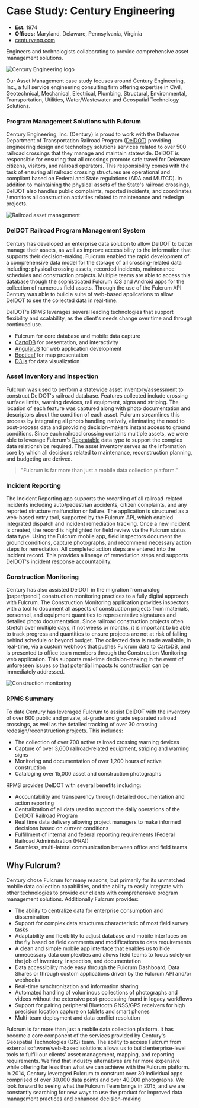 # Case Study: Century Engineering

* **Est.** 1974
* **Offices:** Maryland, Delaware, Pennsylvania, Virginia
* [centuryeng.com][0]

Engineers and technologists collaborating to provide comprehensive asset management solutions.

![Century Engineering logo](http://fulcrumapp.com/assets/img/cases/ce-logo.png)

Our Asset Management case study focuses around Century Engineering, Inc., a full service engineering consulting firm offering expertise in Civil, Geotechnical, Mechanical, Electrical, Plumbing, Structural, Environmental, Transportation, Utilities, Water/Wastewater and Geospatial Technology Solutions.

### Program Management Solutions with Fulcrum

Century Engineering, Inc. (Century) is proud to work with the Delaware Department of Transportation Railroad Program ([DelDOT][1]) providing engineering design and technology solutions services related to over 500 railroad crossings that they manage and maintain statewide. DelDOT is responsible for ensuring that all crossings promote safe travel for Delaware citizens, visitors, and railroad operators. This responsibility comes with the task of ensuring all railroad crossing structures are operational and compliant based on Federal and State regulations (ADA and MUTCD). In addition to maintaining the physical assets of the State's railroad crossings, DelDOT also handles public complaints, reported incidents, and coordinates / monitors all construction activities related to maintenance and redesign projects.

![Railroad asset management](http://fulcrumapp.com/assets/img/cases/ce-1.jpg)

### DelDOT Railroad Program Management System

Century has developed an enterprise data solution to allow DelDOT to better manage their assets, as well as improve accessibility to the information that supports their decision-making. Fulcrum enabled the rapid development of a comprehensive data model for the storage of all crossing-related data including: physical crossing assets, recorded incidents, maintenance schedules and construction projects. Multiple teams are able to access this database though the sophisticated Fulcrum iOS and Android apps for the collection of numerous field assets. Through the use of the Fulcrum API Century was able to build a suite of web-based applications to allow DelDOT to see the collected data in real-time.

DelDOT's RPMS leverages several leading technologies that support flexibility and scalability, as the client's needs change over time and through continued use.

* Fulcrum for core database and mobile data capture
* [CartoDB][2] for presentation, and interactivity
* [AngularJS][3] for web application development
* [Bootleaf][4] for map presentation
* [D3.js][5] for data visualization

### Asset Inventory and Inspection

Fulcrum was used to perform a statewide asset inventory/assessment to construct DelDOT's railroad database. Features collected include crossing surface limits, warning devices, rail equipment, signs and striping. The location of each feature was captured along with photo documentation and descriptors about the condition of each asset. Fulcrum streamlines this process by integrating all photo handling natively, eliminating the need to post-process data and providing decision-makers instant access to ground conditions. Since each railroad crossing contains multiple assets, we were able to leverage Fulcrum's [Repeatable][6] data type to support the complex data relationships required. The asset inventory serves as the information core by which all decisions related to maintenance, reconstruction planning, and budgeting are derived.

> "Fulcrum is far more than just a mobile data collection platform."

### Incident Reporting

The Incident Reporting app supports the recording of all railroad-related incidents including auto/pedestrian accidents, citizen complaints, and any reported structure malfunction or failure. The application is structured as a web-based entry tool, supported by the Fulcrum API, which enabled integrated dispatch and incident remediation tracking. Once a new incident is created, the record is highlighted for field review via the Fulcrum status data type. Using the Fulcrum mobile app, field inspectors document the ground conditions, capture photographs, and recommend necessary action steps for remediation. All completed action steps are entered into the incident record. This provides a lineage of remediation steps and supports DelDOT's incident response accountability.

### Construction Monitoring

Century has also assisted DelDOT in the migration from analog (paper/pencil) construction monitoring practices to a fully digital approach with Fulcrum. The Construction Monitoring application provides inspectors with a tool to document all aspects of construction projects from materials, personnel, and equipment quantities to representative signatures and detailed photo documentation. Since railroad construction projects often stretch over multiple days, if not weeks or months, it is important to be able to track progress and quantities to ensure projects are not at risk of falling behind schedule or beyond budget. The collected data is made available, in real-time, via a custom webhook that pushes Fulcrum data to CartoDB, and is presented to office team members through the Construction Monitoring web application. This supports real-time decision-making in the event of unforeseen issues so that potential impacts to construction can be immediately addressed.

![Construction monitoring](http://fulcrumapp.com/assets/img/cases/ce-2.jpg)

### RPMS Summary

To date Century has leveraged Fulcrum to assist DelDOT with the inventory of over 600 public and private, at-grade and grade separated railroad crossings, as well as the detailed tracking of over 30 crossing redesign/reconstruction projects. This includes:

* The collection of over 700 active railroad crossing warning devices
* Capture of over 3,600 railroad-related equipment, striping and warning signs
* Monitoring and documentation of over 1,200 hours of active construction
* Cataloging over 15,000 asset and construction photographs

RPMS provides DelDOT with several benefits including:

* Accountability and transparency through detailed documentation and action reporting
* Centralization of all data used to support the daily operations of the DelDOT Railroad Program
* Real time data delivery allowing project managers to make informed decisions based on current conditions
* Fulfillment of internal and federal reporting requirements (Federal Railroad Administration (FRA))
* Seamless, multi-lateral communication between office and field teams

## Why Fulcrum?

Century chose Fulcrum for many reasons, but primarily for its unmatched mobile data collection capabilities, and the ability to easily integrate with other technologies to provide our clients with comprehensive program management solutions. Additionally Fulcrum provides:

* The ability to centralize data for enterprise consumption and dissemination
* Support for complex data structures characteristic of most field survey tasks
* Adaptability and flexibility to adjust database and mobile interfaces on the fly based on field comments and modifications to data requirements
* A clean and simple mobile app interface that enables us to hide unnecessary data complexities and allows field teams to focus solely on the job of inventory, inspection, and documentation
* Data accessibility made easy through the Fulcrum Dashboard, Data Shares or through custom applications driven by the Fulcrum API and/or webhooks
* Real-time synchronization and information sharing
* Automated handling of voluminous collections of photographs and videos without the extensive post-processing found in legacy workflows
* Support for pairing peripheral Bluetooth GNSS/GPS receivers for high precision location capture on tablets and smart phones
* Multi-team deployment and data conflict resolution

Fulcrum is far more than just a mobile data collection platform. It has become a core component of the services provided by Century's Geospatial Technologies (GIS) team. The ability to access Fulcrum from external software/web-based solutions allows us to build enterprise-level tools to fulfill our clients' asset management, mapping, and reporting requirements. We find that industry alternatives are far more expensive while offering far less than what we can achieve with the Fulcrum platform. In 2014, Century leveraged Fulcrum to construct over 30 individual apps comprised of over 30,000 data points and over 40,000 photographs. We look forward to seeing what the Fulcrum Team brings in 2015, and we are constantly searching for new ways to use the product for improved data management practices and enhanced decision-making

[0]: http://www.centuryeng.com
[1]: http://www.deldot.gov/
[2]: http://cartodb.com
[3]: https://angularjs.org/
[4]: https://bmcbride.github.io/bootleaf
[5]: http://d3js.org/
[6]: http://fulcrumapp.com/help/repeatable-sections/